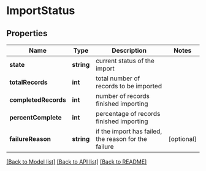 # ImportStatus

## Properties
Name | Type | Description | Notes
------------ | ------------- | ------------- | -------------
**state** | **string** | current status of the import | 
**totalRecords** | **int** | total number of records to be imported | 
**completedRecords** | **int** | number of records finished importing | 
**percentComplete** | **int** | percentage of records finished importing | 
**failureReason** | **string** | if the import has failed, the reason for the failure | [optional] 

[[Back to Model list]](../README.md#documentation-for-models) [[Back to API list]](../README.md#documentation-for-api-endpoints) [[Back to README]](../README.md)


